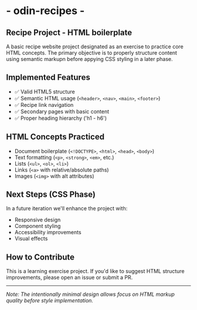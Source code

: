 # - odin-recipes -
## Recipe Project - HTML boilerplate

A basic recipe website project designated as an exercise to practice core HTML concepts. The primary objective is to properly structure content using semantic markupn before appying CSS styling in a later phase.

## Implemented Features
- ✅ Valid HTML5 structure
- ✅ Semantic HTML usage (`<header>`, `<nav>`, `<main>`, `<footer>`)
- ✅ Recipe link navigation
- ✅ Secondary pages with basic content
- ✅ Proper heading hierarchy ('h1 - h6')

## HTML Concepts Practiced
- Document boilerplate (`<!DOCTYPE>`, `<html>`, `<head>`, `<body>`)
- Text formatting (`<p>`, `<strong>`, `<em>`, etc.)
- Lists (`<ul>`, `<ol>`, `<li>`)
- Links (`<a>` with relative/absolute paths)
- Images (`<img>` with alt attributes)

## Next Steps (CSS Phase)
In a future iteration we'll enhance the project with:
- Responsive design
- Component styling
- Accessibility improvements
- Visual effects

## How to Contribute
This is a learning exercise project. If you'd like to suggest HTML structure improvements, please open an issue or submit a PR.

---
*Note: The intentionally minimal design allows focus on HTML markup quality before style implementation.*